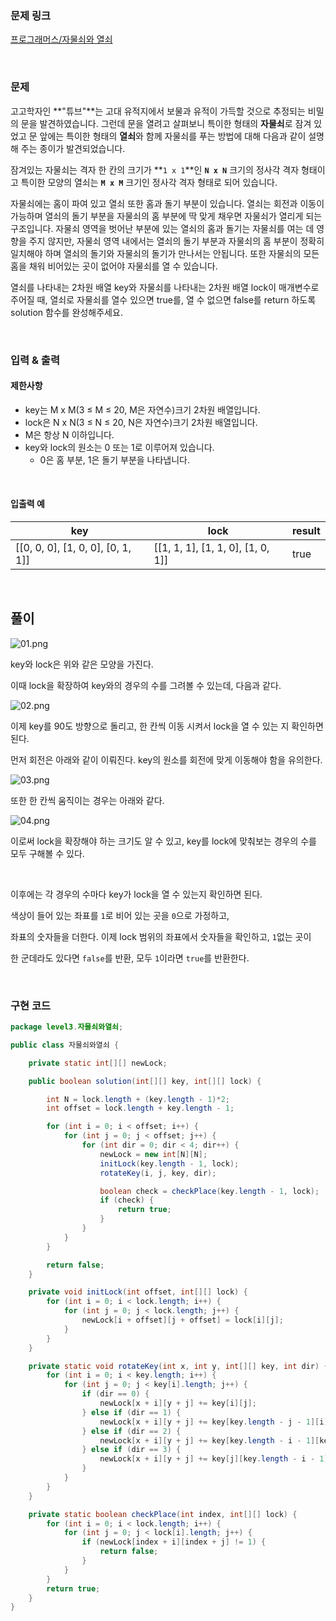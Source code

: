 ### 문제 링크

[프로그래머스/자물쇠와 열쇠](https://school.programmers.co.kr/learn/courses/30/lessons/60059)

<br>

### 문제

고고학자인 **"튜브"**는 고대 유적지에서 보물과 유적이 가득할 것으로 추정되는 비밀의 문을 발견하였습니다. 그런데 문을 열려고 살펴보니 특이한 형태의 **자물쇠**로 잠겨 있었고 문 앞에는 특이한 형태의 **열쇠**와 함께 자물쇠를 푸는 방법에 대해 다음과 같이 설명해 주는 종이가 발견되었습니다.

잠겨있는 자물쇠는 격자 한 칸의 크기가 **`1 x 1`**인 **`N x N`** 크기의 정사각 격자 형태이고 특이한 모양의 열쇠는 **`M x M`** 크기인 정사각 격자 형태로 되어 있습니다.

자물쇠에는 홈이 파여 있고 열쇠 또한 홈과 돌기 부분이 있습니다. 열쇠는 회전과 이동이 가능하며 열쇠의 돌기 부분을 자물쇠의 홈 부분에 딱 맞게 채우면 자물쇠가 열리게 되는 구조입니다. 자물쇠 영역을 벗어난 부분에 있는 열쇠의 홈과 돌기는 자물쇠를 여는 데 영향을 주지 않지만, 자물쇠 영역 내에서는 열쇠의 돌기 부분과 자물쇠의 홈 부분이 정확히 일치해야 하며 열쇠의 돌기와 자물쇠의 돌기가 만나서는 안됩니다. 또한 자물쇠의 모든 홈을 채워 비어있는 곳이 없어야 자물쇠를 열 수 있습니다.

열쇠를 나타내는 2차원 배열 key와 자물쇠를 나타내는 2차원 배열 lock이 매개변수로 주어질 때, 열쇠로 자물쇠를 열수 있으면 true를, 열 수 없으면 false를 return 하도록 solution 함수를 완성해주세요.

<br>

### 입력 & 출력

#### 제한사항

- key는 M x M(3 ≤ M ≤ 20, M은 자연수)크기 2차원 배열입니다.
- lock은 N x N(3 ≤ N ≤ 20, N은 자연수)크기 2차원 배열입니다.
- M은 항상 N 이하입니다.
- key와 lock의 원소는 0 또는 1로 이루어져 있습니다.
    - 0은 홈 부분, 1은 돌기 부분을 나타냅니다.

<br>

#### 입출력 예

|key|lock|result|
|---|---|---|
|[[0, 0, 0], [1, 0, 0], [0, 1, 1]]|[[1, 1, 1], [1, 1, 0], [1, 0, 1]]|true|

<br>

## 풀이

![01.png](01.png)

key와 lock은 위와 같은 모양을 가진다.  

이때 lock을 확장하여 key와의 경우의 수를 그려볼 수 있는데, 다음과 같다.   

![02.png](02.png)

이제 key를 90도 방향으로 돌리고, 한 칸씩 이동 시켜서 lock을 열 수 있는 지 확인하면 된다.  

먼저 회전은 아래와 같이 이뤄진다. key의 원소를 회전에 맞게 이동해야 함을 유의한다.  

![03.png](03.png)

또한 한 칸씩 움직이는 경우는 아래와 같다.

![04.png](04.png)

이로써 lock을 확장해야 하는 크기도 알 수 있고, key를 lock에 맞춰보는 경우의 수를 모두 구해볼 수 있다.  

<br>

이후에는 각 경우의 수마다 key가 lock을 열 수 있는지 확인하면 된다.  

색상이 들어 있는 좌표를 `1`로 비어 있는 곳을 `0`으로 가정하고, 

좌표의 숫자들을 더한다. 이제 lock 범위의 좌표에서 숫자들을 확인하고, `1`없는 곳이 

한 군데라도 있다면 `false`를 반환, 모두 `1`이라면 `true`를 반환한다.  

<br>

### 구현 코드
```java
package level3.자물쇠와열쇠;

public class 자물쇠와열쇠 {

    private static int[][] newLock;

    public boolean solution(int[][] key, int[][] lock) {

        int N = lock.length + (key.length - 1)*2;
        int offset = lock.length + key.length - 1;

        for (int i = 0; i < offset; i++) {
            for (int j = 0; j < offset; j++) {
                for (int dir = 0; dir < 4; dir++) {
                    newLock = new int[N][N];
                    initLock(key.length - 1, lock);
                    rotateKey(i, j, key, dir);

                    boolean check = checkPlace(key.length - 1, lock);
                    if (check) {
                        return true;
                    }
                }
            }
        }

        return false;
    }

    private void initLock(int offset, int[][] lock) {
        for (int i = 0; i < lock.length; i++) {
            for (int j = 0; j < lock.length; j++) {
                newLock[i + offset][j + offset] = lock[i][j];
            }
        }
    }

    private static void rotateKey(int x, int y, int[][] key, int dir) {
        for (int i = 0; i < key.length; i++) {
            for (int j = 0; j < key[i].length; j++) {
                if (dir == 0) {
                    newLock[x + i][y + j] += key[i][j];
                } else if (dir == 1) {
                    newLock[x + i][y + j] += key[key.length - j - 1][i];
                } else if (dir == 2) {
                    newLock[x + i][y + j] += key[key.length - i - 1][key.length - j - 1];
                } else if (dir == 3) {
                    newLock[x + i][y + j] += key[j][key.length - i - 1];
                }
            }
        }
    }

    private static boolean checkPlace(int index, int[][] lock) {
        for (int i = 0; i < lock.length; i++) {
            for (int j = 0; j < lock[i].length; j++) {
                if (newLock[index + i][index + j] != 1) {
                    return false;
                }
            }
        }
        return true;
    }
}
```